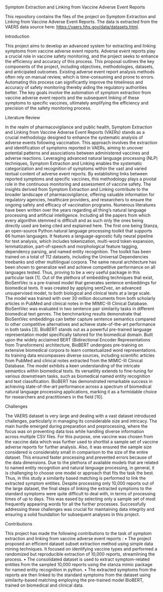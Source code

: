 Symptom Extraction and Linking from Vaccine Adverse Event Reports

This repository contains the files of the project on Symptom Extraction and Linking from Vaccine Adverse Event Reports. The data is extracted from the VAERS data source here: https://vaers.hhs.gov/data/datasets.html.


Introduction

This project aims to develop an advanced system for extracting and linking symptoms from vaccine adverse event reports. Adverse event reports play a crucial role in vaccine safety monitoring, and the project seeks to enhance the efficiency and accuracy of this process. This proposal outlines the key components of the project, including objectives, methodologies, datasets, and anticipated outcomes.
Existing adverse event report analysis methods often rely on manual review, which is time-consuming and prone to errors. Automating this process can significantly improve the timeliness and accuracy of safety monitoring thereby aiding the regulatory authorities better.
The key goals involve the automation of symptom extraction from vaccine adverse event reports and the subsequent linking of these symptoms to specific vaccines, ultimately amplifying the efficiency and precision of the safety monitoring process.

Literature Review

In the realm of pharmacovigilance and public health, Symptom Extraction and Linking from Vaccine Adverse Event Reports (VAERs) stands as a crucial methodology designed to enhance the systematic analysis of adverse events following vaccination. This approach involves the extraction and identification of symptoms reported in VAERs, aiming to uncover potential patterns and associations between administered vaccines and adverse reactions. Leveraging advanced natural language processing (NLP) techniques, Symptom Extraction and Linking enables the systematic categorization and recognition of symptoms within the vast and varied textual content of adverse event reports. By establishing links between reported symptoms and specific vaccines, this methodology plays a pivotal role in the continuous monitoring and assessment of vaccine safety. The insights derived from Symptom Extraction and Linking contribute to the broader landscape of pharmacovigilance, offering valuable information for regulatory agencies, healthcare providers, and researchers to ensure the ongoing safety and efficacy of vaccination programs.
Numerous literatures have been written over the years regarding all thing’s natural language processing and artificial intelligence. Including all the papers from which every
algorithm stemmed is difficult and as such only the ones being directly used are being cited and explained here.
The first one being Stanza, an open-source Python natural language processing toolkit that supports 66 human languages. It features a language-agnostic fully neural pipeline for text analysis, which includes tokenization, multi-word token expansion, lemmatization, part-of-speech and morphological feature tagging, dependency parsing, and named entity recognition. The toolkit has been trained on a total of 112 datasets, including the Universal Dependencies treebanks and other multilingual corpora. The same neural architecture has been shown to generalize well and achieve competitive performance on all languages tested. Thus, proving to be a very useful package in this particular task [1].
Out of the plethora of embedding techniques that exist, BioSentVec is a pre-trained model that generates sentence embeddings for biomedical texts. It was created by applying sent2vec, an advanced unsupervised model, to both biological and clinical texts at a large scale. The model was trained with over 30 million documents from both scholarly articles in PubMed and clinical notes in the MIMIC-III Clinical Database. BioSentVec was evaluated in two sentence pair similarity tasks in different biomedical text genres. The benchmarking results demonstrate that BioSentVec embeddings can better capture sentence semantics compared to other competitive alternatives and achieve state-of-the-art performance in both tasks [3].
BioBERT stands out as a powerful pre-trained language representation model specifically tailored for the biomedical domain. Built upon the widely acclaimed BERT (Bidirectional Encoder Representations from Transformers) architecture, BioBERT undergoes pre-training on extensive biomedical corpora to learn contextualized word representations. Its training data encompasses diverse sources, including scientific articles from PubMed and clinical notes extracted from the MIMIC-III Clinical Database. The model exhibits a keen understanding of the intricate semantics within biomedical texts. Its versatility extends to fine-tuning for various downstream tasks, such as biomedical named entity recognition and text classification. BioBERT has demonstrated remarkable success in achieving state-of-the-art performance across a spectrum of biomedical natural language processing applications, marking it as a formidable choice for researchers and practitioners in the field [10].

Challenges

The VAERS dataset is very large and dealing with a vast dataset introduced challenges, particularly in managing its considerable size and intricacy. The main hurdle emerged during preparation and preprocessing, where the focus was on preventing data loss while handling diverse information across multiple CSV files. For this purpose, one vaccine was chosen from the vaccine data which was further used to shortlist a sample set of vaccine
adverse reports for further analysis. Also, it was ensured the sample size considered is considerably small in comparison to the size of the entire dataset. This ensured faster processing and prevented errors because of the data dimensions.
Due to the plethora of available models that are related to named entity recognition and natural language processing, in general, it is challenging to choose one model or approach that fits the task the best. Thus, in this study a similarity based matching is performed to link the extracted symptom entities. Despite processing only 10,000 reports out of the large dataset, the final steps of linking the extracted symptoms to the standard symptoms were quite difficult to deal with, in terms of processing times of up to days. This was eased by selecting only a sample set of most frequently appearing words for all the further processes.
Successfully addressing these challenges was crucial for maintaining data integrity and ensuring a solid foundation for subsequent analyses in this project.

Contributions

This project has made the following contributions to the task of symptom extraction and linking from vaccine adverse event reports :
• The project proposed an efficient dataset subset extraction method using simple data mining techniques. It focused on identifying vaccine types and performed a randomized but reproducible extraction of 10,000 reports, streamlining the process.
• The consolidated dataset is used to extract symptom-related entities from the sampled 10,000 reports using the stanza mimic package for named entity recognition in python.
• The extracted symptoms from the reports are then linked to the standard symptoms from the dataset using similarity-based matching employing the pre-trained model BioBERT, trained on biomedical and clinical data.

